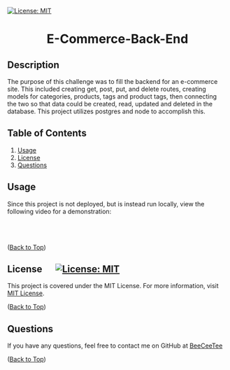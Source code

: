 [![License: MIT](https://img.shields.io/badge/License-MIT-yellow.svg)](https://opensource.org/licenses/MIT)

  # <p align="center">E-Commerce-Back-End

  ## Description  
The purpose of this challenge was to fill the backend for an e-commerce site. This included creating get, post, put, and delete routes, creating models for categories, products, tags and product tags, then connecting the two so that data could be created, read, updated and deleted in the database. This project utilizes postgres and node to accomplish this.  

  ## Table of Contents
  1. [Usage](#usage)
  1. [License](#license)
  1. [Questions](#questions)
     
  ## Usage
  Since this project is not deployed, but is instead run locally, view the following video for a demonstration:
   <br/><br/>



   <br/><br/>
([Back to Top](#table-of-contents))
     
  ## License &nbsp;&nbsp;&nbsp;&nbsp;&nbsp;[![License: MIT](https://img.shields.io/badge/License-MIT-yellow.svg)](https://opensource.org/licenses/MIT)
  This project is covered under the MIT License. For more information, visit [MIT License](https://opensource.org/licenses/MIT).
     
  ([Back to Top](#table-of-contents))
     
  ## Questions
  If you have any questions, feel free to contact me on GitHub at [BeeCeeTee](https://www.github.com/BeeCeeTee)
     
  ([Back to Top](#table-of-contents))
